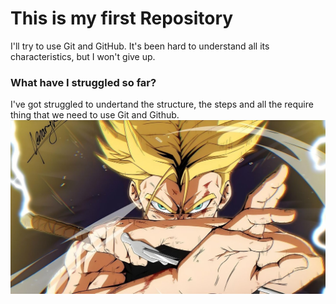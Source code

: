 # This is my first Repository
I'll try to use Git and GitHub. It's been hard to understand all its characteristics, but I won't give up.

### What have I struggled so far?
I've got struggled to undertand the structure, the steps and all the require thing that we need to use Git and Github.
![Trunks Photo](images/trunks.jpg)